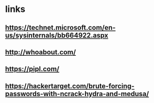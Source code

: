 # links

## https://technet.microsoft.com/en-us/sysinternals/bb664922.aspx
## http://whoabout.com/
## https://pipl.com/
## https://hackertarget.com/brute-forcing-passwords-with-ncrack-hydra-and-medusa/
